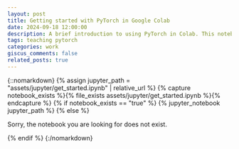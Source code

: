 ```yaml
---
layout: post
title: Getting started with PyTorch in Google Colab
date: 2024-09-18 12:00:00
description: A brief introduction to using PyTorch in Colab. This notebook is adapted from some guest lectures I gave for courses for which I served as a TA.
tags: teaching pytorch
categories: work
giscus_comments: false
related_posts: true
---
```


{::nomarkdown}
{% assign jupyter_path = "assets/jupyter/get_started.ipynb" | relative_url %}
{% capture notebook_exists %}{% file_exists assets/jupyter/get_started.ipynb %}{% endcapture %}
{% if notebook_exists == "true" %}
{% jupyter_notebook jupyter_path %}
{% else %}

<p>Sorry, the notebook you are looking for does not exist.</p>
{% endif %}
{:/nomarkdown}
